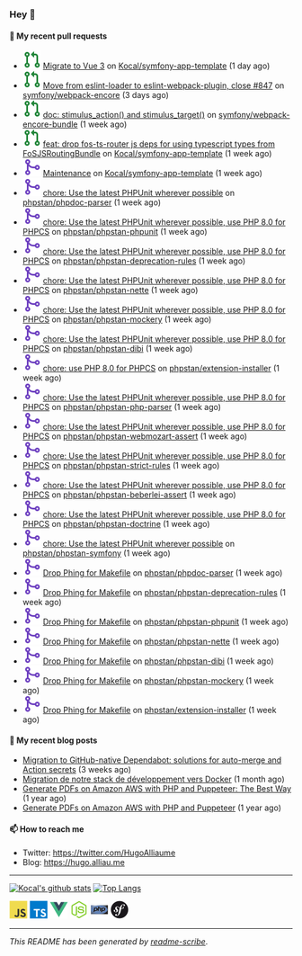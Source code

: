 ### Hey 👋

#### 👷 My recent pull requests

- ![](./assets/pr-open.svg) [Migrate to Vue 3](https://github.com/Kocal/symfony-app-template/pull/487) on [Kocal/symfony-app-template](https://github.com/Kocal/symfony-app-template) (1 day ago)
- ![](./assets/pr-open.svg) [Move from eslint-loader to eslint-webpack-plugin, close #847](https://github.com/symfony/webpack-encore/pull/985) on [symfony/webpack-encore](https://github.com/symfony/webpack-encore) (3 days ago)
- ![](./assets/pr-open.svg) [doc: stimulus_action() and stimulus_target()](https://github.com/symfony/webpack-encore-bundle/pull/125) on [symfony/webpack-encore-bundle](https://github.com/symfony/webpack-encore-bundle) (1 week ago)
- ![](./assets/pr-open.svg) [feat: drop fos-ts-router js deps for using typescript types from FoSJSRoutingBundle](https://github.com/Kocal/symfony-app-template/pull/486) on [Kocal/symfony-app-template](https://github.com/Kocal/symfony-app-template) (1 week ago)
- ![](./assets/pr-merged.svg) [Maintenance](https://github.com/Kocal/symfony-app-template/pull/477) on [Kocal/symfony-app-template](https://github.com/Kocal/symfony-app-template) (1 week ago)
- ![](./assets/pr-merged.svg) [chore: Use the latest PHPUnit wherever possible](https://github.com/phpstan/phpdoc-parser/pull/76) on [phpstan/phpdoc-parser](https://github.com/phpstan/phpdoc-parser) (1 week ago)
- ![](./assets/pr-merged.svg) [chore: Use the latest PHPUnit wherever possible, use PHP 8.0 for PHPCS](https://github.com/phpstan/phpstan-phpunit/pull/97) on [phpstan/phpstan-phpunit](https://github.com/phpstan/phpstan-phpunit) (1 week ago)
- ![](./assets/pr-merged.svg) [chore: Use the latest PHPUnit wherever possible, use PHP 8.0 for PHPCS](https://github.com/phpstan/phpstan-deprecation-rules/pull/39) on [phpstan/phpstan-deprecation-rules](https://github.com/phpstan/phpstan-deprecation-rules) (1 week ago)
- ![](./assets/pr-merged.svg) [chore: Use the latest PHPUnit wherever possible, use PHP 8.0 for PHPCS](https://github.com/phpstan/phpstan-nette/pull/68) on [phpstan/phpstan-nette](https://github.com/phpstan/phpstan-nette) (1 week ago)
- ![](./assets/pr-merged.svg) [chore: Use the latest PHPUnit wherever possible, use PHP 8.0 for PHPCS](https://github.com/phpstan/phpstan-mockery/pull/31) on [phpstan/phpstan-mockery](https://github.com/phpstan/phpstan-mockery) (1 week ago)
- ![](./assets/pr-merged.svg) [chore: Use the latest PHPUnit wherever possible, use PHP 8.0 for PHPCS](https://github.com/phpstan/phpstan-dibi/pull/12) on [phpstan/phpstan-dibi](https://github.com/phpstan/phpstan-dibi) (1 week ago)
- ![](./assets/pr-merged.svg) [chore: use PHP 8.0 for PHPCS](https://github.com/phpstan/extension-installer/pull/33) on [phpstan/extension-installer](https://github.com/phpstan/extension-installer) (1 week ago)
- ![](./assets/pr-merged.svg) [chore: Use the latest PHPUnit wherever possible, use PHP 8.0 for PHPCS](https://github.com/phpstan/phpstan-php-parser/pull/10) on [phpstan/phpstan-php-parser](https://github.com/phpstan/phpstan-php-parser) (1 week ago)
- ![](./assets/pr-merged.svg) [chore: Use the latest PHPUnit wherever possible, use PHP 8.0 for PHPCS](https://github.com/phpstan/phpstan-webmozart-assert/pull/48) on [phpstan/phpstan-webmozart-assert](https://github.com/phpstan/phpstan-webmozart-assert) (1 week ago)
- ![](./assets/pr-merged.svg) [chore: Use the latest PHPUnit wherever possible, use PHP 8.0 for PHPCS](https://github.com/phpstan/phpstan-strict-rules/pull/126) on [phpstan/phpstan-strict-rules](https://github.com/phpstan/phpstan-strict-rules) (1 week ago)
- ![](./assets/pr-merged.svg) [chore: Use the latest PHPUnit wherever possible, use PHP 8.0 for PHPCS](https://github.com/phpstan/phpstan-beberlei-assert/pull/23) on [phpstan/phpstan-beberlei-assert](https://github.com/phpstan/phpstan-beberlei-assert) (1 week ago)
- ![](./assets/pr-merged.svg) [chore: Use the latest PHPUnit wherever possible, use PHP 8.0 for PHPCS](https://github.com/phpstan/phpstan-doctrine/pull/186) on [phpstan/phpstan-doctrine](https://github.com/phpstan/phpstan-doctrine) (1 week ago)
- ![](./assets/pr-merged.svg) [chore: Use the latest PHPUnit wherever possible](https://github.com/phpstan/phpstan-symfony/pull/162) on [phpstan/phpstan-symfony](https://github.com/phpstan/phpstan-symfony) (1 week ago)
- ![](./assets/pr-merged.svg) [Drop Phing for Makefile](https://github.com/phpstan/phpdoc-parser/pull/75) on [phpstan/phpdoc-parser](https://github.com/phpstan/phpdoc-parser) (1 week ago)
- ![](./assets/pr-merged.svg) [Drop Phing for Makefile](https://github.com/phpstan/phpstan-deprecation-rules/pull/38) on [phpstan/phpstan-deprecation-rules](https://github.com/phpstan/phpstan-deprecation-rules) (1 week ago)
- ![](./assets/pr-merged.svg) [Drop Phing for Makefile](https://github.com/phpstan/phpstan-phpunit/pull/96) on [phpstan/phpstan-phpunit](https://github.com/phpstan/phpstan-phpunit) (1 week ago)
- ![](./assets/pr-merged.svg) [Drop Phing for Makefile](https://github.com/phpstan/phpstan-nette/pull/67) on [phpstan/phpstan-nette](https://github.com/phpstan/phpstan-nette) (1 week ago)
- ![](./assets/pr-merged.svg) [Drop Phing for Makefile](https://github.com/phpstan/phpstan-dibi/pull/11) on [phpstan/phpstan-dibi](https://github.com/phpstan/phpstan-dibi) (1 week ago)
- ![](./assets/pr-merged.svg) [Drop Phing for Makefile](https://github.com/phpstan/phpstan-mockery/pull/30) on [phpstan/phpstan-mockery](https://github.com/phpstan/phpstan-mockery) (1 week ago)
- ![](./assets/pr-merged.svg) [Drop Phing for Makefile](https://github.com/phpstan/extension-installer/pull/32) on [phpstan/extension-installer](https://github.com/phpstan/extension-installer) (1 week ago)

#### 📜 My recent blog posts

- [Migration to GitHub-native Dependabot: solutions for auto-merge and Action secrets](https://hugo.alliau.me/2021/05/04/migration-to-github-native-dependabot-solutions-for-auto-merge-and-action-secrets/) (3 weeks ago)
- [Migration de notre stack de développement vers Docker](https://hugo.alliau.me/2021/04/26/migration-stack-developpement/) (1 month ago)
- [Generate PDFs on Amazon AWS with PHP and Puppeteer: The Best Way](https://hugo.alliau.me/2020/04/21/generate-pdfs-on-amazon-aws-with-php-and-puppeteer-the-best-way/) (1 year ago)
- [Generate PDFs on Amazon AWS with PHP and Puppeteer](https://hugo.alliau.me/2020/01/02/generate-pdfs-on-amazon-aws-with-php-and-puppeteer/) (1 year ago)

#### 📫 How to reach me

- Twitter: https://twitter.com/HugoAlliaume
- Blog: https://hugo.alliau.me

---

[![Kocal's github stats](https://github-readme-stats.vercel.app/api?username=Kocal&count_private=true&hide=stars)](https://github.com/anuraghazra/github-readme-stats)
[![Top Langs](https://github-readme-stats.vercel.app/api/top-langs/?username=Kocal&layout=compact)](https://github.com/anuraghazra/github-readme-stats)

<img src="https://raw.githubusercontent.com/devicons/devicon/master/icons/javascript/javascript-original.svg" alt="javascript" title="javascript" width="32" height="32"/> <img src="https://raw.githubusercontent.com/devicons/devicon/master/icons/typescript/typescript-original.svg" alt="typescript" title="typescript" width="32" height="32"/> <img src="https://raw.githubusercontent.com/devicons/devicon/master/icons/vuejs/vuejs-original.svg" alt="vuejs" title="vuejs" width="32" height="32"/> <img src="https://raw.githubusercontent.com/devicons/devicon/master/icons/nodejs/nodejs-original.svg" alt="nodejs" title="nodejs" width="32" height="32"/> <img src="https://raw.githubusercontent.com/devicons/devicon/master/icons/php/php-original.svg" alt="php" title="php" width="32" height="32"/> <img src="https://raw.githubusercontent.com/devicons/devicon/master/icons/symfony/symfony-original.svg" alt="symfony" title="symfony" width="32" height="32"/> 

---

_This README has been generated by [readme-scribe](https://github.com/muesli/readme-scribe/)_.

